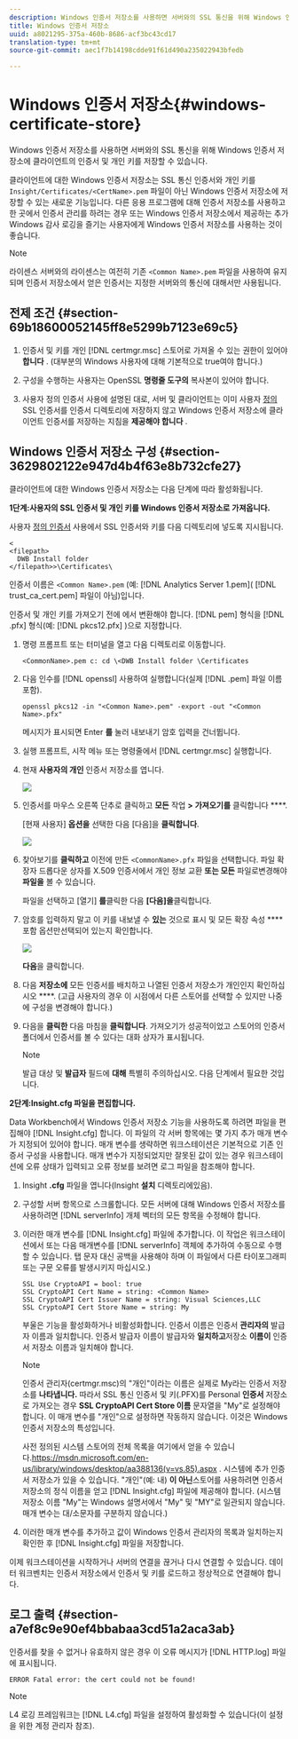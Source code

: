```yaml
---
description: Windows 인증서 저장소를 사용하면 서버와의 SSL 통신을 위해 Windows 인증서 저장소에 클라이언트의 인증서 및 개인 키를 저장할 수 있습니다.
title: Windows 인증서 저장소
uuid: a8021295-375a-460b-8686-acf3bc43cd17
translation-type: tm+mt
source-git-commit: aec1f7b14198cdde91f61d490a235022943bfedb

---
```



# Windows 인증서 저장소{#windows-certificate-store}

Windows 인증서 저장소를 사용하면 서버와의 SSL 통신을 위해 Windows 인증서 저장소에 클라이언트의 인증서 및 개인 키를 저장할 수 있습니다.

클라이언트에 대한 Windows 인증서 저장소는 SSL 통신 인증서와 개인 키를 `Insight/Certificates/<CertName>.pem` 파일이 아닌 Windows 인증서 저장소에 저장할 수 있는 새로운 기능입니다. 다른 응용 프로그램에 대해 인증서 저장소를 사용하고 한 곳에서 인증서 관리를 하려는 경우 또는 Windows 인증서 저장소에서 제공하는 추가 Windows 감사 로깅을 즐기는 사용자에게 Windows 인증서 저장소를 사용하는 것이 좋습니다.

>[!NOTE]
>
>라이센스 서버와의 라이센스는 여전히 기존 `<Common Name>.pem` 파일을 사용하여 유지되며 인증서 저장소에서 얻은 인증서는 지정한 서버와의 통신에 대해서만 사용됩니다.

## 전제 조건 {#section-69b18600052145ff8e5299b7123e69c5}

1. 인증서 및 키를 개인 [!DNL certmgr.msc] 스토어로 가져올 수 있는 권한이 있어야 **합니다** . (대부분의 Windows 사용자에 대해 기본적으로 true여야 합니다.)

1. 구성을 수행하는 사용자는 OpenSSL **명령줄 도구의** 복사본이 있어야 합니다.
1. 사용자 정의 인증서 사용에 설명된 대로, 서버 및 클라이언트는 이미 사용자 [정의](../../../../../home/c-inst-svr/c-install-ins-svr/t-install-proc-inst-svr-dpu/c-dnld-dgtl-cert/using-custom-certificates-dwb.md#concept-ee6a9b5015f84a0ba64a11428b0a72dd)SSL 인증서를 인증서 디렉토리에 저장하지 않고 Windows 인증서 저장소에 클라이언트 인증서를 저장하는 지침을 **제공해야 합니다** .

## Windows 인증서 저장소 구성 {#section-3629802122e947d4b4f63e8b732cfe27}

클라이언트에 대한 Windows 인증서 저장소는 다음 단계에 따라 활성화됩니다.

**1단계:사용자의 SSL 인증서 및 개인 키를 Windows 인증서 저장소로 가져옵니다.**

사용자 [정의 인증서](../../../../../home/c-inst-svr/c-install-ins-svr/t-install-proc-inst-svr-dpu/c-dnld-dgtl-cert/using-custom-certificates-dwb.md#concept-ee6a9b5015f84a0ba64a11428b0a72dd) 사용에서 SSL 인증서와 키를 다음 디렉토리에 넣도록 지시됩니다.

```
< 
<filepath>
  DWB Install folder 
</filepath>>\Certificates\
```

인증서 이름은 `<Common Name>.pem` (예: [!DNL Analytics Server 1.pem]( [!DNL trust_ca_cert.pem] 파일이 아님)입니다.

인증서 및 개인 키를 가져오기 전에 에서 변환해야 합니다. [!DNL pem] 형식을 [!DNL .pfx] 형식(예: [!DNL pkcs12.pfx] )으로 지정합니다.

1. 명령 프롬프트 또는 터미널을 열고 다음 디렉토리로 이동합니다.

   ```
   <CommonName>.pem c: cd \<DWB Install folder \Certificates
   ```

1. 다음 인수를 [!DNL openssl] 사용하여 실행합니다(실제 [!DNL .pem] 파일 이름 포함).

   ```
   openssl pkcs12 -in "<Common Name>.pem" -export -out "<Common Name>.pfx"
   ```

   메시지가 표시되면 Enter **를** 눌러 내보내기 암호 입력을 건너뜁니다.

1. 실행 프롬프트, 시작 메뉴 또는 명령줄에서 [!DNL certmgr.msc] 실행합니다.
1. 현재 **사용자의 개인** 인증서 저장소를 엽니다.

   ![](assets/6_5_crypto_api_0.png)

1. 인증서를 마우스 오른쪽 단추로 클릭하고 **모든** 작업 **> 가져오기를** 클릭합니다 ****.

   [현재 사용자] **옵션을** 선택한 다음 [다음]을 **클릭합니다**.

   ![](assets/6_5_crypto_api_4.png)

1. 찾아보기를 **클릭하고** 이전에 만든 `<CommonName>.pfx` 파일을 선택합니다. 파일 확장자 드롭다운 상자를 X.509 인증서에서 개인 정보 교환 **또는 모든** 파일로변경해야 **파일을** 볼 수 있습니다.

   파일을 선택하고 [열기] **를**&#x200B;클릭한 다음 **[다음]을**&#x200B;클릭합니다.

1. 암호를 입력하지 말고 이 키를 내보낼 수 **있는** 것으로 표시 및 모든 확장 속성 **** 포함 옵션만선택되어 있는지 확인합니다.

   ![](assets/6_5_crypto_api_3.png)

   **다음**&#x200B;을 클릭합니다.

1. 다음 **저장소에** 모든 인증서를 배치하고 나열된 인증서 저장소가 개인인지 확인하십시오 ****. (고급 사용자의 경우 이 시점에서 다른 스토어를 선택할 수 있지만 나중에 구성을 변경해야 합니다.)

1. 다음을 **클릭한** 다음 마침을 **클릭합니다**. 가져오기가 성공적이었고 스토어의 인증서 폴더에서 인증서를 볼 수 있다는 대화 상자가 표시됩니다.

   >[!NOTE]
   >
   >발급 대상 및 **발급자** 필드에 **대해** 특별히 주의하십시오. 다음 단계에서 필요한 것입니다.

**2단계:Insight.cfg 파일을 편집합니다.**

Data Workbench에서 Windows 인증서 저장소 기능을 사용하도록 하려면 파일을 편집해야 [!DNL Insight.cfg] 합니다. 이 파일의 각 서버 항목에는 몇 가지 추가 매개 변수가 지정되어 있어야 합니다. 매개 변수를 생략하면 워크스테이션은 기본적으로 기존 인증서 구성을 사용합니다. 매개 변수가 지정되었지만 잘못된 값이 있는 경우 워크스테이션에 오류 상태가 입력되고 오류 정보를 보려면 로그 파일을 참조해야 합니다.

1. Insight **.cfg** 파일을 엽니다(Insight **설치** 디렉토리에있음).

1. 구성할 서버 항목으로 스크롤합니다. 모든 서버에 대해 Windows 인증서 저장소를 사용하려면 [!DNL serverInfo] 개체 벡터의 모든 항목을 수정해야 합니다.
1. 이러한 매개 변수를 [!DNL Insight.cfg] 파일에 추가합니다. 이 작업은 워크스테이션에서 또는 다음 매개변수를 [!DNL serverInfo] 객체에 추가하여 수동으로 수행할 수 있습니다. 탭 문자 대신 공백을 사용해야 하며 이 파일에서 다른 타이포그래피 또는 구문 오류를 발생시키지 마십시오.)

   ```
   SSL Use CryptoAPI = bool: true  
   SSL CryptoAPI Cert Name = string: <Common Name>  
   SSL CryptoAPI Cert Issuer Name = string: Visual Sciences,LLC  
   SSL CryptoAPI Cert Store Name = string: My 
   ```

   부울은 기능을 활성화하거나 비활성화합니다. 인증서 이름은 인증서 **관리자의** 발급자 이름과 일치합니다. 인증서 발급자 이름이 발급자와 **일치하고**&#x200B;저장소 **이름이** 인증서 저장소 이름과 일치해야 합니다.

   >[!NOTE]
   >
   >인증서 관리자(certmgr.msc)의 &quot;개인&quot;이라는 이름은 실제로 My라는 인증서 저장소를 **나타냅니다.** 따라서 SSL 통신 인증서 및 키(.PFX)를 Personal **인증서** 저장소로 가져오는 경우 **SSL CryptoAPI Cert Store 이름** 문자열을 &quot;My&quot;로 설정해야 합니다. 이 매개 변수를 &quot;개인&quot;으로 설정하면 작동하지 않습니다. 이것은 Windows 인증서 저장소의 특성입니다.

   사전 정의된 시스템 스토어의 전체 목록을 여기에서 얻을 수 있습니다.https://msdn.microsoft.com/en-us/library/windows/desktop/aa388136(v=vs.85).aspx [](https://msdn.microsoft.com/en-us/library/windows/desktop/aa388136%28v=vs.85%29.aspx). 시스템에 추가 인증서 저장소가 있을 수 있습니다. &quot;개인&quot;(예: 내) **이 아닌**&#x200B;스토어를 사용하려면 인증서 저장소의 정식 이름을 얻고 [!DNL Insight.cfg] 파일에 제공해야 합니다. (시스템 저장소 이름 &quot;My&quot;는 Windows 설명서에서 &quot;My&quot; 및 &quot;MY&quot;로 일관되지 않습니다. 매개 변수는 대/소문자를 구분하지 않습니다.)

1. 이러한 매개 변수를 추가하고 값이 Windows 인증서 관리자의 목록과 일치하는지 확인한 후 [!DNL Insight.cfg] 파일을 저장합니다.

이제 워크스테이션을 시작하거나 서버의 연결을 끊거나 다시 연결할 수 있습니다. 데이터 워크벤치는 인증서 저장소에서 인증서 및 키를 로드하고 정상적으로 연결해야 합니다.

## 로그 출력 {#section-a7ef8c9e90ef4bbabaa3cd51a2aca3ab}

인증서를 찾을 수 없거나 유효하지 않은 경우 이 오류 메시지가 [!DNL HTTP.log] 파일에 표시됩니다.

```
ERROR Fatal error: the cert could not be found!
```

>[!NOTE]
>
>L4 로깅 프레임워크는 [!DNL L4.cfg] 파일을 설정하여 활성화할 수 있습니다(이 설정을 위한 계정 관리자 참조).
